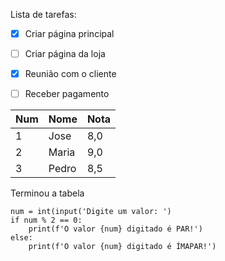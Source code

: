 Lista de tarefas:

- [x] Criar página principal
- [ ] Criar página da loja
- [x] Reunião com o cliente
- [ ] Receber pagamento


Num | Nome | Nota
--- | --- | ---
1 | Jose | 8,0 
2 | Maria | 9,0
3 | Pedro | 8,5

Terminou a tabela

```
num = int(input('Digite um valor: ')
if num % 2 == 0:
    print(f'O valor {num} digitado é PAR!')
else:
    print(f'O valor {num} digitado é ÍMAPAR!')
    
```
